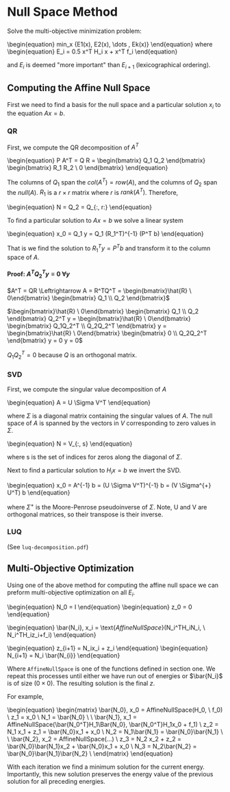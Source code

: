 # Null Space Method

Solve the multi-objective minimization problem:

\begin{equation}
min_x  {E1(x), E2(x), \dots , Ek(x)}
\end{equation}
where
\begin{equation}
E_i = 0.5 x^T H_i x + x^T f_i
\end{equation}

and $E_i$ is deemed "more important" than $E_{i+1}$ (lexicographical ordering).

## Computing the Affine Null Space

First we need to find a basis for the null space and a particular solution
$x_i$ to the equation $A x = b$.

### QR

First, we compute the QR decomposition of $A^T$

\begin{equation}
P A^T = Q R = \begin{bmatrix} Q_1 Q_2 \end{bmatrix}
\begin{bmatrix} R_1 R_2 \\ 0 \end{bmatrix}
\end{equation}

The columns of $Q_1$ span the $col(A^T) = row(A)$, and the columns of $Q_2$
span the $null(A)$. $R_1$ is a $r \times r$ matrix where $r$ is
$rank(A^T)$. Therefore,

\begin{equation}
N = Q_2 = Q_{:, r:}
\end{equation}

To find a particular solution to $A x = b$ we solve a linear system

\begin{equation}
x_0 = Q_1 y = Q_1 (R_1^T)^{-1} (P^T b)
\end{equation}

That is we find the solution to $R_1^T y = P^T b$ and transform it to the column
space of $A$.

#### Proof: $A^TQ_2^Ty \equiv 0 \ \forall y$

$A^T = QR \Leftrightarrow A = R^TQ^T = \begin{bmatrix}\hat{R} \ 0\end{bmatrix}
\begin{bmatrix} Q_1 \\ Q_2 \end{bmatrix}$

$\begin{bmatrix}\hat{R} \ 0\end{bmatrix}
\begin{bmatrix} Q_1 \\ Q_2 \end{bmatrix} Q_2^T y =
\begin{bmatrix}\hat{R} \ 0\end{bmatrix}
\begin{bmatrix} Q_1Q_2^T \\ Q_2Q_2^T \end{bmatrix} y =
\begin{bmatrix}\hat{R} \ 0\end{bmatrix}
\begin{bmatrix} 0 \\ Q_2Q_2^T \end{bmatrix} y = 0 y = 0$

$Q_1Q_2^T = 0$ because $Q$ is an orthogonal matrix.

### SVD

First, we compute the singular value decomposition of $A$

\begin{equation}
A = U \Sigma V^T
\end{equation}

where $\Sigma$ is a diagonal matrix containing the singular values of $A$.
The null space of $A$ is spanned by the vectors in $V$ corresponding to zero
values in $\Sigma$.

\begin{equation}
N = V_{:, s}
\end{equation}

where s is the set of indices for zeros along the diagonal of $\Sigma$.

Next to find a particular solution to $H_ix = b$ we invert the SVD.

\begin{equation}
x_0 = A^{-1} b = (U \Sigma V^T)^{-1} b = (V \Sigma^{+} U^T) b
\end{equation}

where $\Sigma^+$ is the Moore-Penrose pseudoinverse of $\Sigma$. Note, U
and V are orthogonal matrices, so their transpose is their inverse.

### LUQ

(See `luq-decomposition.pdf`)

## Multi-Objective Optimization

Using one of the above method for computing the affine null space we can
preform multi-objective optimization on all $E_i$.

\begin{equation}
N_0 = I
\end{equation}
\begin{equation}
z_0 = 0
\end{equation}

\begin{equation}
\bar{N_i}, x_i = \text{$AffineNullSpace$}(N_i^TH_iN_i, \ N_i^TH_iz_i+f_i)
\end{equation}

\begin{equation}
z_{i+1} = N_ix_i + z_i
\end{equation}
\begin{equation}
N_{i+1} = N_i \bar{N_{i}}
\end{equation}

Where `AffineNullSpace` is one of the functions defined in section one. We
repeat this processes until either we have run out of energies or $\bar{N_i}$
is of size $(0 \times 0)$. The resulting solution is the final $z$.

For example,

\begin{equation}
\begin{matrix}
\bar{N_0}, x_0 = AffineNullSpace(H_0, \ f_0) \\
z_1 = x_0 \\
N_1 = \bar{N_0} \\
\\
\bar{N_1}, x_1 = AffineNullSpace(\bar{N_0^T}H_1\Bar{N_0}, \bar{N_0^T}H_1x_0 + f_1) \\
z_2 = N_1 x_1 + z_1 = \bar{N_0}x_1 + x_0 \\
N_2 = N_1\bar{N_1} = \bar{N_0}\bar{N_1} \\
\\
\bar{N_2}, x_2 = AffineNullSpace(...) \\
z_3 = N_2 x_2 + z_2 = \bar{N_0}\bar{N_1}x_2 + \bar{N_0}x_1 + x_0 \\
N_3 = N_2\bar{N_2} = \bar{N_0}\bar{N_1}\bar{N_2} \\
\end{matrix}
\end{equation}

With each iteration we find a minimum solution for the current energy.
Importantly, this new solution preserves the energy value of the previous
solution for all preceding energies.
